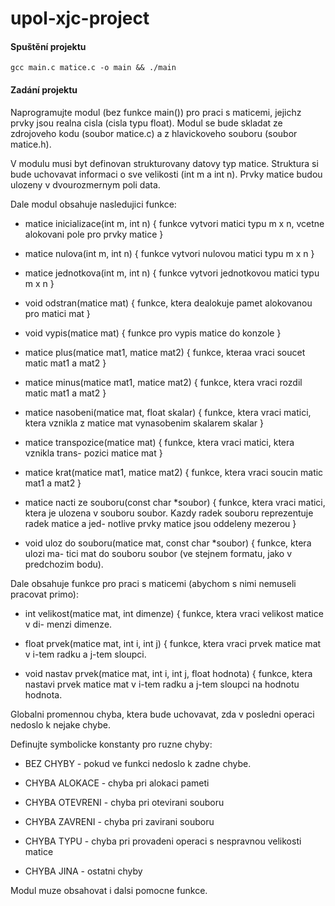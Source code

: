 # upol-xjc-project

#### Spuštění projektu

``` 
gcc main.c matice.c -o main && ./main 
```

#### Zadání projektu

Naprogramujte modul (bez funkce main()) pro praci s maticemi, jejichz prvky jsou realna
cisla (cisla typu float). Modul se bude skladat ze zdrojoveho kodu (soubor matice.c)
a z hlavickoveho souboru (soubor matice.h).

V modulu musi byt definovan strukturovany datovy typ matice. Struktura si bude uchovavat
informaci o sve velikosti (int m a int n). Prvky matice budou ulozeny v dvourozmernym
poli data.

Dale modul obsahuje nasledujici funkce:

  * matice inicializace(int m, int n) { funkce vytvori matici typu m x n, vcetne
        alokovani pole pro prvky matice }
        
  * matice nulova(int m, int n) { funkce vytvori nulovou matici typu m x n }

  * matice jednotkova(int m, int n) { funkce vytvori jednotkovou matici typu m x n }
  
  * void odstran(matice mat) { funkce, ktera dealokuje pamet alokovanou pro matici
        mat }

  * void vypis(matice mat) { funkce pro vypis matice do konzole }

  * matice plus(matice mat1, matice mat2) { funkce, kteraa vraci soucet matic mat1
        a mat2 }

  * matice minus(matice mat1, matice mat2) { funkce, ktera vraci rozdil matic mat1
        a mat2 }

  * matice nasobeni(matice mat, float skalar) { funkce, ktera vraci matici, ktera
        vznikla z matice mat vynasobenim skalarem skalar }

  * matice transpozice(matice mat) { funkce, ktera vraci matici, ktera vznikla trans-
        pozici matice mat }

  * matice krat(matice mat1, matice mat2) { funkce, ktera vraci soucin matic mat1
        a mat2 }

  * matice nacti ze souboru(const char *soubor) { funkce, ktera vraci matici, ktera
        je ulozena v souboru soubor. Kazdy radek souboru reprezentuje radek matice a jed-
        notlive prvky matice jsou oddeleny mezerou }
        
  * void uloz do souboru(matice mat, const char *soubor) { funkce, ktera ulozi ma-
        tici mat do souboru soubor (ve stejnem formatu, jako v predchozim bodu).

Dale obsahuje funkce pro praci s maticemi (abychom s nimi nemuseli pracovat primo):

  * int velikost(matice mat, int dimenze) { funkce, ktera vraci velikost matice v di-
        menzi dimenze.

  * float prvek(matice mat, int i, int j) { funkce, ktera vraci prvek matice mat
        v i-tem radku a j-tem sloupci.

  * void nastav prvek(matice mat, int i, int j, float hodnota) { funkce, ktera
        nastavi prvek matice mat v i-tem radku a j-tem sloupci na hodnotu hodnota.

Globalni promennou chyba, ktera bude uchovavat, zda v posledni operaci nedoslo k
        nejake chybe.

Definujte symbolicke konstanty pro ruzne chyby:

  * BEZ CHYBY - pokud ve funkci nedoslo k zadne chybe.

  * CHYBA ALOKACE - chyba pri alokaci pameti

  * CHYBA OTEVRENI - chyba pri otevirani souboru

  * CHYBA ZAVRENI - chyba pri zavirani souboru

  * CHYBA TYPU - chyba pri provadeni operaci s nespravnou velikosti matice

  * CHYBA JINA - ostatni chyby

Modul muze obsahovat i dalsi pomocne funkce.
